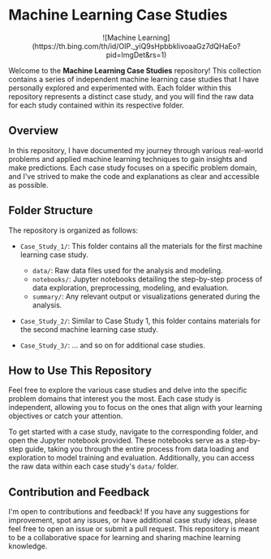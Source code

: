 # Machine Learning Case Studies
<div style="text-align:center">
  ![Machine Learning](https://th.bing.com/th/id/OIP._yiQ9sHpbbkIivoaaGz7dQHaEo?pid=ImgDet&rs=1)
</div>


Welcome to the **Machine Learning Case Studies** repository! This collection contains a series of independent machine learning case studies that I have personally explored and experimented with. Each folder within this repository represents a distinct case study, and you will find the raw data for each study contained within its respective folder.

## Overview

In this repository, I have documented my journey through various real-world problems and applied machine learning techniques to gain insights and make predictions. Each case study focuses on a specific problem domain, and I've strived to make the code and explanations as clear and accessible as possible.

## Folder Structure

The repository is organized as follows:

- `Case_Study_1/`: This folder contains all the materials for the first machine learning case study.
  - `data/`: Raw data files used for the analysis and modeling.
  - `notebooks/`: Jupyter notebooks detailing the step-by-step process of data exploration, preprocessing, modeling, and evaluation.
  - `summary/`: Any relevant output or visualizations generated during the analysis.

- `Case_Study_2/`: Similar to Case Study 1, this folder contains materials for the second machine learning case study.

- `Case_Study_3/`: ... and so on for additional case studies.

## How to Use This Repository

Feel free to explore the various case studies and delve into the specific problem domains that interest you the most. Each case study is independent, allowing you to focus on the ones that align with your learning objectives or catch your attention.

To get started with a case study, navigate to the corresponding folder, and open the Jupyter notebook provided. These notebooks serve as a step-by-step guide, taking you through the entire process from data loading and exploration to model training and evaluation. Additionally, you can access the raw data within each case study's `data/` folder.

## Contribution and Feedback

I'm open to contributions and feedback! If you have any suggestions for improvement, spot any issues, or have additional case study ideas, please feel free to open an issue or submit a pull request. This repository is meant to be a collaborative space for learning and sharing machine learning knowledge.
